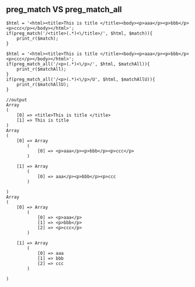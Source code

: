 ## preg_match VS preg_match_all

	$html = '<html><title>This is title </title><body><p>aaa</p><p>bbb</p><p>ccc</p></body></html>';
	if(preg_match('/<title>(.*)<\/title>/', $html, $match)){
		print_r($match);
	}
	
	$html = '<html><title>This is title </title><body><p>aaa</p><p>bbb</p><p>ccc</p></body></html>';
	if(preg_match_all('/<p>(.*)<\/p>/', $html, $matchAll)){
		print_r($matchAll);
	}
	if(preg_match_all('/<p>(.*)<\/p>/U', $html, $matchAllU)){
		print_r($matchAllU);
	}

	//output
	Array
	(
	    [0] => <title>This is title </title>
	    [1] => This is title 
	)
	Array
	(
	    [0] => Array
	        (
	            [0] => <p>aaa</p><p>bbb</p><p>ccc</p>
	        )
	
	    [1] => Array
	        (
	            [0] => aaa</p><p>bbb</p><p>ccc
	        )
	
	)
	Array
	(
	    [0] => Array
	        (
	            [0] => <p>aaa</p>
	            [1] => <p>bbb</p>
	            [2] => <p>ccc</p>
	        )
	
	    [1] => Array
	        (
	            [0] => aaa
	            [1] => bbb
	            [2] => ccc
	        )
	
	)
